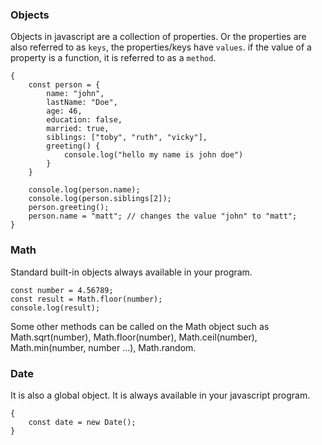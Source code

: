 ### Objects

Objects in javascript are a collection of properties. Or the properties are also referred to as `keys`, the properties/keys have `values`. if the value of a property is a function, it is referred to as a `method`.

    {
        const person = {
            name: "john",
            lastName: "Doe",
            age: 46,
            education: false,
            married: true,
            siblings: ["toby", "ruth", "vicky"],
            greeting() {
                console.log("hello my name is john doe")
            }
        }

        console.log(person.name);
        console.log(person.siblings[2]);
        person.greeting();
        person.name = "matt"; // changes the value "john" to "matt";
    }

### Math

Standard built-in objects always available in your program.

```
const number = 4.56789;
const result = Math.floor(number);
console.log(result);
```

Some other methods can be called on the Math object such as Math.sqrt(number), Math.floor(number), Math.ceil(number), Math.min(number, number ...), Math.random.

### Date

It is also a global object. It is always available in your javascript program.

    {
        const date = new Date();
    }
